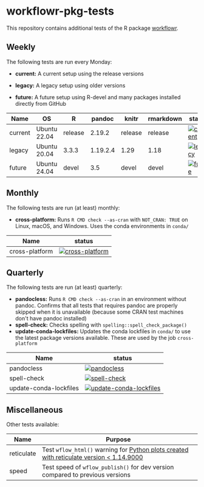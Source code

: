 # workflowr-pkg-tests

This repository contains additional tests of the R package [workflowr][].

[workflowr]: https://github.com/workflowr/workflowr

## Weekly

The following tests are run every Monday:

* **current:** A current setup using the release versions

* **legacy:** A legacy setup using older versions

* **future:** A future setup using R-devel and many packages installed directly
from GitHub


Name    | OS           | R       | pandoc   | knitr   | rmarkdown | status
------- | ------------ | ------- | -------- | ------- | --------- | ------
current | Ubuntu 22.04 | release | 2.19.2   | release | release   | [![current](https://github.com/workflowr/workflowr-pkg-tests/workflows/current/badge.svg)](https://github.com/workflowr/workflowr-pkg-tests/actions/workflows/current.yaml)
legacy  | Ubuntu 20.04 | 3.3.3   | 1.19.2.4 | 1.29    | 1.18      | [![legacy](https://github.com/workflowr/workflowr-pkg-tests/workflows/legacy/badge.svg)](https://github.com/workflowr/workflowr-pkg-tests/actions/workflows/legacy.yaml)
future  | Ubuntu 24.04 | devel   | 3.5      | devel   | devel     | [![future](https://github.com/workflowr/workflowr-pkg-tests/workflows/future/badge.svg)](https://github.com/workflowr/workflowr-pkg-tests/actions/workflows/future.yaml)

## Monthly

The following tests are run (at least) monthly:

* **cross-platform:** Runs `R CMD check --as-cran` with `NOT_CRAN: TRUE` on
  Linux, macOS, and Windows. Uses the conda environments in `conda/`

Name        | status
----------- | -------
cross-platform | [![cross-platform](https://github.com/workflowr/workflowr-pkg-tests/workflows/cross-platform/badge.svg)](https://github.com/workflowr/workflowr-pkg-tests/actions/workflows/cross-platform.yaml)


## Quarterly

The following tests are run (at least) quarterly:

* **pandocless:** Runs `R CMD check --as-cran` in an environment without pandoc.
  Confirms that all tests that requires pandoc are properly skipped when it is
  unavailable (because some CRAN test machines don't have pandoc installed)
* **spell-check:** Checks spelling with `spelling::spell_check_package()`
* **update-conda-lockfiles:** Updates the conda lockfiles in `conda/` to use the
  latest package versions available. These are used by the job `cross-platform`

Name        | status
----------- | -------
pandocless | [![pandocless](https://github.com/workflowr/workflowr-pkg-tests/workflows/pandocless/badge.svg)](https://github.com/workflowr/workflowr-pkg-tests/actions/workflows/pandocless.yaml)
spell-check | [![spell-check](https://github.com/workflowr/workflowr-pkg-tests/workflows/spell-check/badge.svg)](https://github.com/workflowr/workflowr-pkg-tests/actions/workflows/spell-check.yaml)
update-conda-lockfiles | [![update-conda-lockfiles](https://github.com/workflowr/workflowr-pkg-tests/workflows/update-conda-lockfiles/badge.svg)](https://github.com/workflowr/workflowr-pkg-tests/actions/workflows/update-conda-lockfiles.yaml)

## Miscellaneous

Other tests available:

Name  | Purpose
------------- | -------------
reticulate    | Test `wflow_html()` warning for [Python plots created with reticulate version < 1.14.9000][workflowr181]
speed         | Test speed of `wflow_publish()` for dev version compared to previous versions

[workflowr181]: https://github.com/workflowr/workflowr/issues/181

